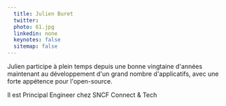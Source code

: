 ```yaml
---
  title: Julien Buret
  twitter: 
  photo: 61.jpg
  linkedin: none
  keynotes: false
  sitemap: false
---
```

Julien participe à plein temps depuis une bonne vingtaine d'années maintenant au développement d'un grand nombre d'applicatifs, avec une forte appétence pour l'open-source.

Il est Principal Engineer chez SNCF Connect & Tech
